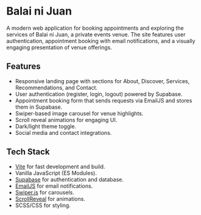 # Balai ni Juan

A modern web application for booking appointments and exploring the services of Balai ni Juan, a private events venue. The site features user authentication, appointment booking with email notifications, and a visually engaging presentation of venue offerings.

## Features

- Responsive landing page with sections for About, Discover, Services, Recommendations, and Contact.
- User authentication (register, login, logout) powered by Supabase.
- Appointment booking form that sends requests via EmailJS and stores them in Supabase.
- Swiper-based image carousel for venue highlights.
- Scroll reveal animations for engaging UI.
- Dark/light theme toggle.
- Social media and contact integrations.

## Tech Stack

- [Vite](https://vitejs.dev/) for fast development and build.
- Vanilla JavaScript (ES Modules).
- [Supabase](https://supabase.com/) for authentication and database.
- [EmailJS](https://www.emailjs.com/) for email notifications.
- [Swiper.js](https://swiperjs.com/) for carousels.
- [ScrollReveal](https://scrollrevealjs.org/) for animations.
- SCSS/CSS for styling.